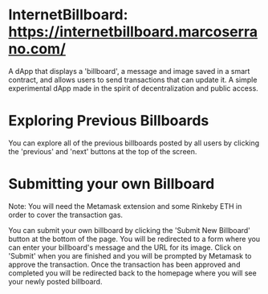 # InternetBillboard: https://internetbillboard.marcoserrano.com/
A dApp that displays a 'billboard', a message and image saved in a smart contract, and allows users to send transactions that can update it. A simple experimental dApp made in the spirit of decentralization and public access.

# Exploring Previous Billboards
You can explore all of the previous billboards posted by all users by clicking the 'previous' and 'next' buttons at the top of the screen.

# Submitting your own Billboard
Note: You will need the Metamask extension and some Rinkeby ETH in order to cover the transaction gas.

You can submit your own billboard by clicking the 'Submit New Billboard' button at the bottom of the page. You will be redirected to a form where you can enter your billboard's message and the URL for its image. Click on 'Submit' when you are finished and you will be prompted by Metamask to approve the transaction. Once the transaction has been approved and completed you will be redirected back to the homepage where you will see your newly posted billboard.
